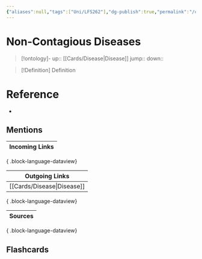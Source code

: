 ```yaml
---
{"aliases":null,"tags":["Uni/LFS262"],"dg-publish":true,"permalink":"/cards/non-contagious-diseases/","dgPassFrontmatter":true}
---
```


# Non-Contagious Diseases

> [!ontology]-
> up:: [[Cards/Disease\|Disease]]
> jump:: 
> down:: 

> [!Definition] Definition

# Reference

- 

## Mentions

| Incoming Links |
| -------------- |

{ .block-language-dataview}

| Outgoing Links                |
| ----------------------------- |
| [[Cards/Disease\|Disease]] |

{ .block-language-dataview}

| Sources |
| ------- |

{ .block-language-dataview}

## Flashcards